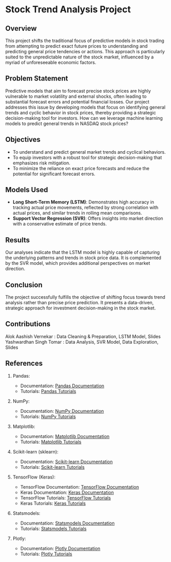 # Stock Trend Analysis Project

## Overview
This project shifts the traditional focus of predictive models in stock trading from attempting to predict exact future prices to understanding and predicting general price tendencies or actions. This approach is particularly suited to the unpredictable nature of the stock market, influenced by a myriad of unforeseeable economic factors. 

## Problem Statement
Predictive models that aim to forecast precise stock prices are highly vulnerable to market volatility and external shocks, often leading to substantial forecast errors and potential financial losses. Our project addresses this issue by developing models that focus on identifying general trends and cyclic behavior in stock prices, thereby providing a strategic decision-making tool for investors. How can we leverage machine learning models to predict general trends in NASDAQ stock prices?

## Objectives
- To understand and predict general market trends and cyclical behaviors.
- To equip investors with a robust tool for strategic decision-making that emphasizes risk mitigation.
- To minimize the reliance on exact price forecasts and reduce the potential for significant forecast errors.

## Models Used
- **Long Short-Term Memory (LSTM)**: Demonstrates high accuracy in tracking actual price movements, reflected by strong correlation with actual prices, and similar trends in rolling mean comparisons.
- **Support Vector Regression (SVR)**: Offers insights into market direction with a conservative estimate of price trends.

## Results
Our analyses indicate that the LSTM model is highly capable of capturing the underlying patterns and trends in stock price data. It is complemented by the SVR model, which provides additional perspectives on market direction.

## Conclusion
The project successfully fulfills the objective of shifting focus towards trend analysis rather than precise price prediction. It presents a data-driven, strategic approach for investment decision-making in the stock market.

## Contributions
Alok Aashish Vernekar : Data Cleaning & Preparation, LSTM Model, Slides
Yashwardhan Singh Tomar : Data Analysis, SVR Model, Data Exploration, Slides

## References

1. Pandas: 
   - Documentation: [Pandas Documentation](https://pandas.pydata.org/docs/)
   - Tutorials: [Pandas Tutorials](https://pandas.pydata.org/pandas-docs/stable/getting_started/index.html)

2. NumPy:
   - Documentation: [NumPy Documentation](https://numpy.org/doc/)
   - Tutorials: [NumPy Tutorials](https://numpy.org/doc/stable/user/quickstart.html)

3. Matplotlib:
   - Documentation: [Matplotlib Documentation](https://matplotlib.org/contents.html)
   - Tutorials: [Matplotlib Tutorials](https://matplotlib.org/stable/tutorials/index.html)

4. Scikit-learn (sklearn):
   - Documentation: [Scikit-learn Documentation](https://scikit-learn.org/stable/documentation.html)
   - Tutorials: [Scikit-learn Tutorials](https://scikit-learn.org/stable/tutorial/index.html)

5. TensorFlow (Keras):
   - TensorFlow Documentation: [TensorFlow Documentation](https://www.tensorflow.org/guide)
   - Keras Documentation: [Keras Documentation](https://keras.io/)
   - TensorFlow Tutorials: [TensorFlow Tutorials](https://www.tensorflow.org/tutorials)
   - Keras Tutorials: [Keras Tutorials](https://keras.io/examples/)

6. Statsmodels:
   - Documentation: [Statsmodels Documentation](https://www.statsmodels.org/stable/index.html)
   - Tutorials: [Statsmodels Tutorials](https://www.statsmodels.org/stable/examples/index.html)

7. Plotly:
   - Documentation: [Plotly Documentation](https://plotly.com/python/)
   - Tutorials: [Plotly Tutorials](https://plotly.com/python/tutorials/)
